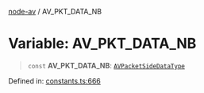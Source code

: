 [node-av](../globals.md) / AV\_PKT\_DATA\_NB

# Variable: AV\_PKT\_DATA\_NB

> `const` **AV\_PKT\_DATA\_NB**: [`AVPacketSideDataType`](../type-aliases/AVPacketSideDataType.md)

Defined in: [constants.ts:666](https://github.com/seydx/av/blob/f8631fc881b394300b1479f511d55cf1c370a87f/src/constants/constants.ts#L666)
